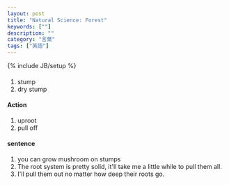 ```yaml
---
layout: post
title: "Natural Science: Forest"
keywords: [""]
description: ""
category: "言葉"
tags: ["英語"]
---
```

{% include JB/setup %}

####
1. stump
2. dry stump

#### Action
1. uproot
2. pull off


#### sentence
1. you can grow mushroom on stumps
2. The root system is pretty solid, it'll take me a little while to pull them
   all.
3. I'll pull them out no matter how deep their roots go.

